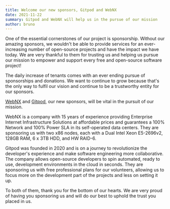 ```yaml
---
title: Welcome our new sponsors, Gitpod and WebNX
date: 2021-11-22
summary: Gitpod and WebNX will help us in the pursue of our mission
author: bruno
---
```


One of the essential cornerstones of our project is sponsorship. Without our amazing sponsors, we wouldn't be able to provide services for an ever-increasing number of open-source projects and have the impact we have today. We are very thankful to them for trusting us and helping us pursue our mission to empower and support every free and open-source software project!

The daily increase of tenants comes with an ever ending pursue of sponsorships and donations. We want to continue to grow because that's the only way to fulfil our vision and continue to be a trustworthy entity for our sponsors.

[WebNX](https://webnx.com/) and [Gitpod](https://gitpod.io/), our new sponsors, will be vital in the pursuit of our mission.

WebNX is a company with 15 years of experience providing Enterprise Internet  Infrastructure Solutions at affordable prices and guarantees a 100%  Network and 100% Power SLA in its self-operated data centers. They are sponsoring us with two x86 nodes, each with a Dual Intel Xeon E5-2696v2, 128GB RAM, 6 x 3TB HDD, and HW RAID-6.

Gitpod was founded in 2020 and is on a journey to revolutionize the developer's experience and make software engineering more collaborative. The company allows open-source developers to spin automated, ready to use, development environments in the cloud in seconds. They are sponsoring us with free professional plans for our volunteers, allowing us to focus more on the development part of the projects and less on setting it up.

To both of them, thank you for the bottom of our hearts. We are very proud of having you sponsoring us and will do our best to uphold the trust you placed in us.
